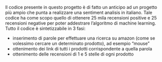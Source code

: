Il codice presente in questo progetto è di fatto un anticipo ad un progetto più ampio che punta a realizzare una sentiment analisis in italiano. Tale codice ha come scopo quello di ottenere 25 mila recensioni positive e 25 recensioni negative per poter addestrare l’algoritmo di machine learning. Tutto il codice è sintetizzabile in 3 fasi:
- inserimento di parole per effettuare una ricerca su amazon (come se  volessimo cercare un determinato prodotto), ad esempio “mouse”
- ottenimento dei link di tutti i prodotti corrispondente a quella parola
- ottenimento delle recensioni di 1 e 5 stelle di ogni prodotto
